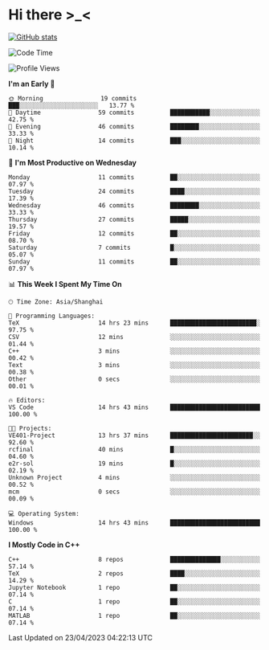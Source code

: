 # Hi there \>_<

[![GitHub stats](https://github-readme-stats.vercel.app/api?username=ARessegetesStery&show_icons=true&theme=transparent)](https://github.com/anuraghazra/github-readme-stats)

<!--START_SECTION:waka-->
![Code Time](http://img.shields.io/badge/Code%20Time-57%20hrs%2039%20mins-blue)

![Profile Views](http://img.shields.io/badge/Profile%20Views-4-blue)

**I'm an Early 🐤** 

```text
🌞 Morning                19 commits          ███░░░░░░░░░░░░░░░░░░░░░░   13.77 % 
🌆 Daytime                59 commits          ███████████░░░░░░░░░░░░░░   42.75 % 
🌃 Evening                46 commits          ████████░░░░░░░░░░░░░░░░░   33.33 % 
🌙 Night                  14 commits          ███░░░░░░░░░░░░░░░░░░░░░░   10.14 % 
```
📅 **I'm Most Productive on Wednesday** 

```text
Monday                   11 commits          ██░░░░░░░░░░░░░░░░░░░░░░░   07.97 % 
Tuesday                  24 commits          ████░░░░░░░░░░░░░░░░░░░░░   17.39 % 
Wednesday                46 commits          ████████░░░░░░░░░░░░░░░░░   33.33 % 
Thursday                 27 commits          █████░░░░░░░░░░░░░░░░░░░░   19.57 % 
Friday                   12 commits          ██░░░░░░░░░░░░░░░░░░░░░░░   08.70 % 
Saturday                 7 commits           █░░░░░░░░░░░░░░░░░░░░░░░░   05.07 % 
Sunday                   11 commits          ██░░░░░░░░░░░░░░░░░░░░░░░   07.97 % 
```


📊 **This Week I Spent My Time On** 

```text
🕑︎ Time Zone: Asia/Shanghai

💬 Programming Languages: 
TeX                      14 hrs 23 mins      ████████████████████████░   97.75 % 
CSV                      12 mins             ░░░░░░░░░░░░░░░░░░░░░░░░░   01.44 % 
C++                      3 mins              ░░░░░░░░░░░░░░░░░░░░░░░░░   00.42 % 
Text                     3 mins              ░░░░░░░░░░░░░░░░░░░░░░░░░   00.38 % 
Other                    0 secs              ░░░░░░░░░░░░░░░░░░░░░░░░░   00.01 % 

🔥 Editors: 
VS Code                  14 hrs 43 mins      █████████████████████████   100.00 % 

🐱‍💻 Projects: 
VE401-Project            13 hrs 37 mins      ███████████████████████░░   92.60 % 
rcfinal                  40 mins             █░░░░░░░░░░░░░░░░░░░░░░░░   04.60 % 
e2r-sol                  19 mins             █░░░░░░░░░░░░░░░░░░░░░░░░   02.19 % 
Unknown Project          4 mins              ░░░░░░░░░░░░░░░░░░░░░░░░░   00.52 % 
mcm                      0 secs              ░░░░░░░░░░░░░░░░░░░░░░░░░   00.09 % 

💻 Operating System: 
Windows                  14 hrs 43 mins      █████████████████████████   100.00 % 
```

**I Mostly Code in C++** 

```text
C++                      8 repos             ██████████████░░░░░░░░░░░   57.14 % 
TeX                      2 repos             ████░░░░░░░░░░░░░░░░░░░░░   14.29 % 
Jupyter Notebook         1 repo              ██░░░░░░░░░░░░░░░░░░░░░░░   07.14 % 
C                        1 repo              ██░░░░░░░░░░░░░░░░░░░░░░░   07.14 % 
MATLAB                   1 repo              ██░░░░░░░░░░░░░░░░░░░░░░░   07.14 % 
```




 Last Updated on 23/04/2023 04:22:13 UTC
<!--END_SECTION:waka-->
